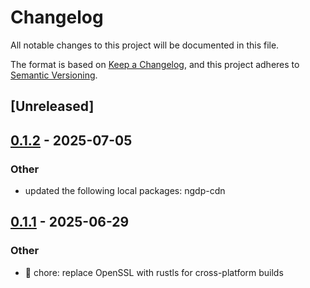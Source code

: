 # Changelog

All notable changes to this project will be documented in this file.

The format is based on [Keep a Changelog](https://keepachangelog.com/en/1.0.0/),
and this project adheres to [Semantic Versioning](https://semver.org/spec/v2.0.0.html).

## [Unreleased]

## [0.1.2](https://github.com/wowemulation-dev/cascette-rs/compare/ngdp-cache-v0.1.1...ngdp-cache-v0.1.2) - 2025-07-05

### Other

- updated the following local packages: ngdp-cdn

## [0.1.1](https://github.com/wowemulation-dev/cascette-rs/compare/ngdp-cache-v0.1.0...ngdp-cache-v0.1.1) - 2025-06-29

### Other

- 🔧 chore: replace OpenSSL with rustls for cross-platform builds
